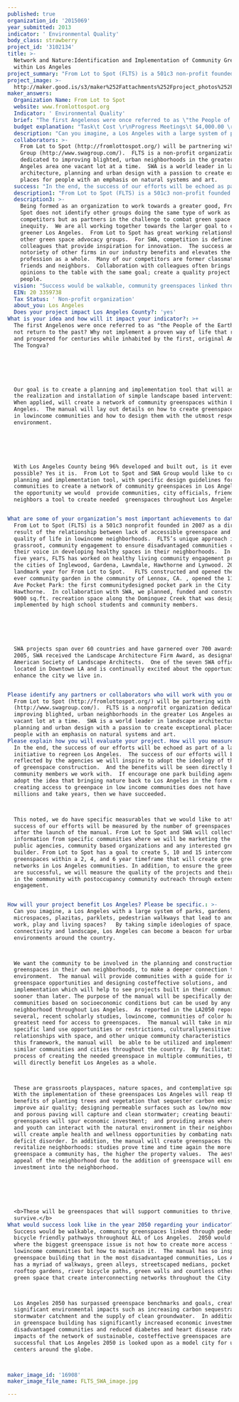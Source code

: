 ```yaml
---
published: true
organization_id: '2015069'
year_submitted: 2013
indicator: ' Environmental Quality'
body_class: strawberry
project_id: '3102134'
title: >-
  Network and Nature:Identification and Implementation of Community Green Spaces
  within Los Angeles
project_summary: "From Lot to Spot (FLTS) is a 501c3 non-profit founded in 2007 as a direct result of the relationship between lack of accessible greenspace and the quality of life in low-income neighborhoods.  FLTS’s unique approach involves grass-root, community engagement to ensure disadvantaged communities contribute their voice in developing healthy spaces in their neighborhoods.  In the last five years, FLTS has worked on healthy living community engagement projects in the cities of Inglewood, Gardena, Lawndale, Hawthorne and Lynwood. 2012 was a landmark year for From Lot to Spot.   FLTS constructed and opened the first ever community garden in the community of Lennox, CA. , opened the 118th/Doty Ave Pocket Park: the first community-designed pocket park in the City of Hawthorne.  In collaboration with SWA, we planned, funded and constructed a 9000 sq.ft. recreation space along the Dominguez Creek that was designed and implemented by high school students and community members.\r\n\r\nSWA projects span over 60 countries and have garnered over 700 awards.  In 2005, SWA received the Landscape Architecture Firm Award, as designated by the American Society of Landscape Architects.  One of the seven SWA offices is located in Downtown LA and is continually excited about the opportunity to enhance the city we live in.\r\n"
project_image: >-
  http://maker.good.is/s3/maker%252Fattachments%252Fproject_photos%252Fimages%252F16908%252Fdisplay%252FFLTS_SWA_image.jpg=c570x385
maker_answers:
  Organization Name: From Lot to Spot
  website: www.fromlottospot.org
  Indicator: ' Environmental Quality'
  brief: "The first Angelenos were once referred to as \"the People of the Earth\".  Why not return to the past? Why not implement a proven way of life that reigned and prospered for centuries while inhabited by the first, original Angelenos:  The Tongva? \r\n\r\nOur goal is to create a planning and implementation tool that will assist in the realization and installation of simple landscape based interventions.  When applied, will create a network of community greenspaces within Los Angeles.  The manual will lay out details on how to create greenspace networks in low-income communities and how to design them with the utmost respect to the environment.\r\n\r\nWith Los Angeles County being 96% developed and built out, is it even possible? Yes it is.  From Lot to Spot and SWA Group would like to create a planning and implementation tool, with specific design guidelines for specific communities to create a network of community greenspaces in Los Angeles. Given the opportunity we would  provide communities, city officials, friends and neighbors a tool to create needed  greenspaces throughout Los Angeles.  \r\n"
  budget explanation: "Task\t Cost \r\nProgress Meetings\t $4,000.00 \r\nResearch/data collection\t $11,575.00 \r\nStakeholder Interviews\t $5,400.00 \r\nCommunity Engagement \t $12,450.00 \r\nDesign Guidelines Drafting\t $11,300.00 \r\nCreate maps, graphics\t $8,500.00 \r\nDraft Manual\t $15,000.00 \r\nRevisions\t $9,500.00 \r\nFinal Manual\t $12,000.00 \r\nMarketing, printing\t $3,400.00 \r\nProject Administration\t $6,875.00 \r\nsub total\t $100,000.00 \r\n"
  description: "Can you imagine, a Los Angeles with a large system of parks, gardens, micro-spaces, plazitas, parklets, pedestrian walkways that lead to and from work, play and living spaces?   By taking simple ideologies of space, connectivity and landscape, Los Angeles can become a beacon for urban environments around the country.  \r\nWe want the community to be involved in the planning and construction of greenspaces in their own neighborhoods, to make a deeper connection to their environment.  The manual will provide communities with a guide for identifying greenspace opportunities and designing cost-effective solutions, and implementation which will help to see projects built in their communities much sooner than later. The purpose of the manual will be specifically designed for communities based on socio-economic conditions but can be used by any neighborhood throughout Los Angeles.  As reported in the LA2050 report and several, recent scholarly studies, low-income, communities of color have the greatest need for access to greenspaces.  The manual will take in mind specific land use opportunities or restrictions, culturally-sensitive relationships with space, and other unique community characteristics.  With this framework, the manual will  be able to be utilized and implemented in similar communities and cities throughout the country.  By facilitating the process of creating the needed greenspace in multiple communities, the manual will directly benefit Los Angeles as a whole. \r\nThese are grassroots playspaces, nature spaces, and contemplative spaces.  With the implementation of these greenspaces Los Angeles will reap the benefits of planting trees and vegetation that sequester carbon emissions and improve air quality; designing permeable surfaces such as low/no mow grasses and porous paving will capture and clean stormwater; creating beautiful, clean greenspaces will spur economic investment;  and providing areas where adults and youth can interact with the natural environment in their neighborhoods will create ample health and wellness opportunities by combating nature deficit disorder. In addition, the manual will create greenspaces that will revitalize neighborhoods: studies prove time and time again the more greenspace a community has, the higher the property values.  The aesthetic appeal of the neighborhood due to the addition of greenspace will encourage investment into the neighborhood.\r\n\r\n<b>These will be greenspaces that will support communities to thrive, not just survive.</b>   "
  collaborators: >-
    From Lot to Spot (http://fromlottospot.org/) will be partnering with SWA
    Group (http://www.swagroup.com/).  FLTS is a non-profit organization
    dedicated to improving blighted, urban neighborhoods in the greater Los
    Angeles area one vacant lot at a time.  SWA is a world leader in landscape
    architecture, planning and urban design with a passion to create exceptional
    places for people with an emphasis on natural systems and art.
  success: "In the end, the success of our efforts will be echoed as part of a larger initiative to re-green Los Angeles.  The success of our efforts will be reflected by the agencies we will inspire to adopt the ideology of this level of greenspace construction.  And the benefits will be seen directly by the community members we work with.  If encourage one park building agency  to adopt the idea that bringing nature back to Los Angeles in the form of creating access to greenpace in low income communities does not have to cost millions and take years, then we have succeeded. \r\nThis noted, we do have specific measurables that we would like to attain. The success of our efforts will be measured by the number of greenspaces created after the launch of the manual. From Lot to Spot and SWA will collect baseline information from specific communities where we will be marketing the manual to public agencies, community based organizations and any interested green space builder. From Lot to Spot has a goal to create 5, 10 and 15 interconnected greenspaces within a 2, 4, and 6 year timeframe that will create green networks in Los Angeles communities. In addition, to ensure the greenspaces are successful, we will measure the quality of the projects and their impact in the community with post-occupancy community outreach through extensive engagement.\r\n"
  description1: "From Lot to Spot (FLTS) is a 501c3 non-profit founded in 2007 as a direct result of the relationship between lack of accessible greenspace and the quality of life in low-income neighborhoods.  FLTS’s unique approach involves grass-root, community engagement to ensure disadvantaged communities contribute their voice in developing healthy spaces in their neighborhoods.  In the last five years, FLTS has worked on healthy living community engagement projects in the cities of Inglewood, Gardena, Lawndale, Hawthorne and Lynwood. 2012 was a landmark year for From Lot to Spot.   FLTS constructed and opened the first ever community garden in the community of Lennox, CA. , opened the 118th/Doty Ave Pocket Park: the first community-designed pocket park in the City of Hawthorne.  In collaboration with SWA, we planned, funded and constructed a 9000 sq.ft. recreation space along the Dominguez Creek that was designed and implemented by high school students and community members.\r\n\r\nSWA projects span over 60 countries and have garnered over 700 awards.  In 2005, SWA received the Landscape Architecture Firm Award, as designated by the American Society of Landscape Architects.  One of the seven SWA offices is located in Downtown LA and is continually excited about the opportunity to enhance the city we live in.\r\n"
  description3: >-
    Being formed as an organization to work towards a greater good, From Lot to
    Spot does not identify other groups doing the same type of work as
    competitors but as partners in the challenge to combat green space
    inequity.  We are all working together towards the larger goal to create a
    greener Los Angeles.  From Lot to Spot has great working relationships with
    other green space advocacy groups.  For SWA, competition is defined as
    colleagues that provide inspiration for innovation.  The success and
    notoriety of other firms in our industry benefits and elevates the
    profession as a whole.  Many of our competitors are former classmates,
    friends and neighbors.  Collaboration with colleagues often brings different
    opinions to the table with the same goal; create a quality project for
    people.
  vision: "Success would be walkable, community greenspaces linked through pedestrian and bicycle friendly pathways throughout ALL of Los Angeles.  2050 would be a year where the biggest greenspace issue is not how to create more access for low-income communities but how to maintain it.  The manual has so inspired greenspace building that in the most disadvantaged communities, Los Angeles has a myriad of walkways, green alleys, streetscaped medians, pocket parks, roof-top gardens, river bicycle paths, green walls and countless other forms of green space that create interconnecting networks throughout the City. \r\nLos Angeles 2050 has surpassed greenspace benchmarks and goals, creating significant environmental impacts such as increasing carbon sequestration, stormwater catchment and the supply of clean groundwater.  In addition, surge in greenspace building has significantly increased economic investment in disadvantaged communities and reduced diabetes and heart disease rates.  The impacts of the network of sustainable, cost-effective greenspaces are so successful that Los Angeles 2050 is looked upon as a model city for urban centers around the globe.\r\n"
  EIN: 20 3359738
  Tax Status: ' Non-profit organization'
  about_you: Los Angeles
  Does your project impact Los Angeles County?: 'yes'
What is your idea and how will it impact your indicator?: >+
  The first Angelenos were once referred to as "the People of the Earth".  Why
  not return to the past? Why not implement a proven way of life that reigned
  and prospered for centuries while inhabited by the first, original Angelenos: 
  The Tongva? 






  Our goal is to create a planning and implementation tool that will assist in
  the realization and installation of simple landscape based interventions. 
  When applied, will create a network of community greenspaces within Los
  Angeles.  The manual will lay out details on how to create greenspace networks
  in lowincome communities and how to design them with the utmost respect to the
  environment.






  With Los Angeles County being 96% developed and built out, is it even
  possible? Yes it is.  From Lot to Spot and SWA Group would like to create a
  planning and implementation tool, with specific design guidelines for specific
  communities to create a network of community greenspaces in Los Angeles. Given
  the opportunity we would  provide communities, city officials, friends and
  neighbors a tool to create needed  greenspaces throughout Los Angeles.  


What are some of your organization’s most important achievements to date?: >+
  From Lot to Spot (FLTS) is a 501c3 nonprofit founded in 2007 as a direct
  result of the relationship between lack of accessible greenspace and the
  quality of life in lowincome neighborhoods.  FLTS’s unique approach involves
  grassroot, community engagement to ensure disadvantaged communities contribute
  their voice in developing healthy spaces in their neighborhoods.  In the last
  five years, FLTS has worked on healthy living community engagement projects in
  the cities of Inglewood, Gardena, Lawndale, Hawthorne and Lynwood. 2012 was a
  landmark year for From Lot to Spot.   FLTS constructed and opened the first
  ever community garden in the community of Lennox, CA. , opened the 118th/Doty
  Ave Pocket Park: the first communitydesigned pocket park in the City of
  Hawthorne.  In collaboration with SWA, we planned, funded and constructed a
  9000 sq.ft. recreation space along the Dominguez Creek that was designed and
  implemented by high school students and community members.






  SWA projects span over 60 countries and have garnered over 700 awards.  In
  2005, SWA received the Landscape Architecture Firm Award, as designated by the
  American Society of Landscape Architects.  One of the seven SWA offices is
  located in Downtown LA and is continually excited about the opportunity to
  enhance the city we live in.


Please identify any partners or collaborators who will work with you on this project.: >-
  From Lot to Spot (http://fromlottospot.org/) will be partnering with SWA Group
  (http://www.swagroup.com/).  FLTS is a nonprofit organization dedicated to
  improving blighted, urban neighborhoods in the greater Los Angeles area one
  vacant lot at a time.  SWA is a world leader in landscape architecture,
  planning and urban design with a passion to create exceptional places for
  people with an emphasis on natural systems and art.
Please explain how you will evaluate your project. How will you measure success?: >+
  In the end, the success of our efforts will be echoed as part of a larger
  initiative to regreen Los Angeles.  The success of our efforts will be
  reflected by the agencies we will inspire to adopt the ideology of this level
  of greenspace construction.  And the benefits will be seen directly by the
  community members we work with.  If encourage one park building agency  to
  adopt the idea that bringing nature back to Los Angeles in the form of
  creating access to greenpace in low income communities does not have to cost
  millions and take years, then we have succeeded. 



  This noted, we do have specific measurables that we would like to attain. The
  success of our efforts will be measured by the number of greenspaces created
  after the launch of the manual. From Lot to Spot and SWA will collect baseline
  information from specific communities where we will be marketing the manual to
  public agencies, community based organizations and any interested green space
  builder. From Lot to Spot has a goal to create 5, 10 and 15 interconnected
  greenspaces within a 2, 4, and 6 year timeframe that will create green
  networks in Los Angeles communities. In addition, to ensure the greenspaces
  are successful, we will measure the quality of the projects and their impact
  in the community with postoccupancy community outreach through extensive
  engagement.


How will your project benefit Los Angeles? Please be specific.: >-
  Can you imagine, a Los Angeles with a large system of parks, gardens,
  microspaces, plazitas, parklets, pedestrian walkways that lead to and from
  work, play and living spaces?   By taking simple ideologies of space,
  connectivity and landscape, Los Angeles can become a beacon for urban
  environments around the country.  



  We want the community to be involved in the planning and construction of
  greenspaces in their own neighborhoods, to make a deeper connection to their
  environment.  The manual will provide communities with a guide for identifying
  greenspace opportunities and designing costeffective solutions, and
  implementation which will help to see projects built in their communities much
  sooner than later. The purpose of the manual will be specifically designed for
  communities based on socioeconomic conditions but can be used by any
  neighborhood throughout Los Angeles.  As reported in the LA2050 report and
  several, recent scholarly studies, lowincome, communities of color have the
  greatest need for access to greenspaces.  The manual will take in mind
  specific land use opportunities or restrictions, culturallysensitive
  relationships with space, and other unique community characteristics.  With
  this framework, the manual will  be able to be utilized and implemented in
  similar communities and cities throughout the country.  By facilitating the
  process of creating the needed greenspace in multiple communities, the manual
  will directly benefit Los Angeles as a whole. 



  These are grassroots playspaces, nature spaces, and contemplative spaces. 
  With the implementation of these greenspaces Los Angeles will reap the
  benefits of planting trees and vegetation that sequester carbon emissions and
  improve air quality; designing permeable surfaces such as low/no mow grasses
  and porous paving will capture and clean stormwater; creating beautiful, clean
  greenspaces will spur economic investment;  and providing areas where adults
  and youth can interact with the natural environment in their neighborhoods
  will create ample health and wellness opportunities by combating nature
  deficit disorder. In addition, the manual will create greenspaces that will
  revitalize neighborhoods: studies prove time and time again the more
  greenspace a community has, the higher the property values.  The aesthetic
  appeal of the neighborhood due to the addition of greenspace will encourage
  investment into the neighborhood.






  <b>These will be greenspaces that will support communities to thrive, not just
  survive.</b>   
What would success look like in the year 2050 regarding your indicator?: >+
  Success would be walkable, community greenspaces linked through pedestrian and
  bicycle friendly pathways throughout ALL of Los Angeles.  2050 would be a year
  where the biggest greenspace issue is not how to create more access for
  lowincome communities but how to maintain it.  The manual has so inspired
  greenspace building that in the most disadvantaged communities, Los Angeles
  has a myriad of walkways, green alleys, streetscaped medians, pocket parks,
  rooftop gardens, river bicycle paths, green walls and countless other forms of
  green space that create interconnecting networks throughout the City. 



  Los Angeles 2050 has surpassed greenspace benchmarks and goals, creating
  significant environmental impacts such as increasing carbon sequestration,
  stormwater catchment and the supply of clean groundwater.  In addition, surge
  in greenspace building has significantly increased economic investment in
  disadvantaged communities and reduced diabetes and heart disease rates.  The
  impacts of the network of sustainable, costeffective greenspaces are so
  successful that Los Angeles 2050 is looked upon as a model city for urban
  centers around the globe.



maker_image_id: '16908'
maker_image_file_name: FLTS_SWA_image.jpg

---
```

